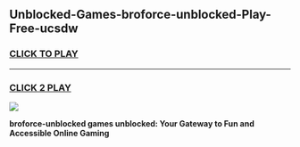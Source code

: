 
## Unblocked-Games-broforce-unblocked-Play-Free-ucsdw
<h3>
<a href="https://premium76.site?title=broforce-unblocked&ref=21A">CLICK TO PLAY</a></h3>
<hr>

<h3>
<a href="https://premium76.site?title=broforce-unblocked&ref=21A">CLICK 2 PLAY</a>
  
</h3>

<a href="https://premium76.site?title=broforce-unblocked&ref=21A"><img src="https://clearcache.store/games.png"></a>


**broforce-unblocked games unblocked: Your Gateway to Fun and Accessible Online Gaming**
